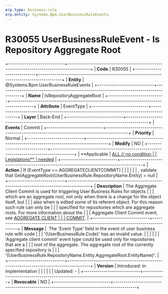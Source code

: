 ```yaml
---
erp.type: business-rule
erp.entity: Systems.Bpm.UserBusinessRuleEvents
---
```


# R30055 UserBusinessRuleEvent - Is Repository Aggregate Root
+----------------------------+-----------------------------------------------------------------------------------------+
| **Code**                   | R30055                                                                                  |
+----------------------------+-----------------------------------------------------------------------------------------+
| **Entity**                 | @Systems.Bpm.UserBusinessRuleEvents                                                                   |
+----------------------------+-----------------------------------------------------------------------------------------+
| **Name**                   | IsRepositoryAggregateRoot                                                               |
+----------------------------+-----------------------------------------------------------------------------------------+
| **Attribute**              | EventType                                                                               |
+----------------------------+-----------------------------------------------------------------------------------------+
| **Layer**                  | Back-End                                                                                |
+----------------------------+-----------------------------------------------------------------------------------------+
| **Events**                 | Commit                                                                                  |
+----------------------------+-----------------------------------------------------------------------------------------+
| **Priority**               | Normal                                                                                  |
+----------------------------+-----------------------------------------------------------------------------------------+
| **Modify**                 | NO                                                                                      |
+----------------------------+-----------------------------------------------------------------------------------------+
| **Applicable               | [ALL // no condition                                                                    |
| Legislations**             | needed](https://confluence.erp.net/display/techdoc/Country+Specific+Functionality)      |
+----------------------------+-----------------------------------------------------------------------------------------+
| **Action**                 | If (EventType == AGGREGATECLIENTCOMMIT)                                                 |
|                            |                                                                                         |
|                            | , validate that GetAggregateRoot(UserBusinessRule.RepositoryName.Entity) = null         |
+----------------------------+-----------------------------------------------------------------------------------------+
| **Description**            | The Aggregate Client Commit is used for triggering User Business Rules for objects      |
|                            | which are an aggregate root, not only when there is a change for the object itself, but |
|                            | also when is edited some of its referent object. For this reason such rule can only be  |
|                            | specified for repositories which are aggregate roots. For more information about the    |
|                            | Aggregate Client Commit event, see [AGGREGATE CLIENT                                    |
|                            | COMMIT](https://confluence.erp.net/display/techdoc/AGGREGATE+CLIENT+COMMIT).            |
+----------------------------+-----------------------------------------------------------------------------------------+
| **Message**                |  The \'Event Type\' field in the event of user business rule with code                  |
|                            | \'{UserBusinessRule.Code}\' has an invalid value.                                       |
|                            |                                                                                         |
|                            | \'Aggregate client commit\' event type could be used only for repositories that are a   |
|                            | root of the aggregate. The aggregate root of the currently specified repository is      |
|                            | \'{UserBusinessRule.RepositoryName.Entity.AggregateRoot.EntityName}\'.                  |
+----------------------------+-----------------------------------------------------------------------------------------+
| **Version**                | Introduced: in implementation                                                           |
|                            |                                                                                         |
|                            | Updated: -                                                                              |
+----------------------------+-----------------------------------------------------------------------------------------+
| **Revocable**              | NO                                                                                      |
+----------------------------+-----------------------------------------------------------------------------------------+

  

  

  
